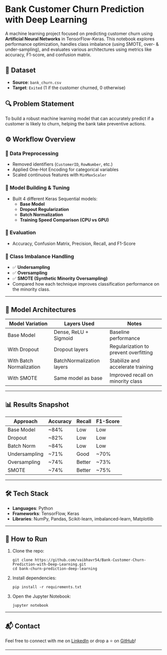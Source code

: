 # Bank Customer Churn Prediction with Deep Learning

A machine learning project focused on predicting customer churn using **Artificial Neural Networks** in TensorFlow-Keras. This notebook explores performance optimization, handles class imbalance (using SMOTE, over- & under-sampling), and evaluates various architectures using metrics like accuracy, F1-score, and confusion matrix.


## 📂 Dataset

- **Source**: `bank_churn.csv`  
- **Target**: `Exited` (1 if the customer churned, 0 otherwise)


## 🔍 Problem Statement

To build a robust machine learning model that can accurately predict if a customer is likely to churn, helping the bank take preventive actions.

## ⚙️ Workflow Overview

### 🔹 Data Preprocessing
- Removed identifiers (`CustomerID`, `RowNumber`, etc.)
- Applied One-Hot Encoding for categorical variables
- Scaled continuous features with `MinMaxScaler`

### 🔹 Model Building & Tuning
- Built 4 different Keras Sequential models:
  - **Base Model**
  - **Dropout Regularization**
  - **Batch Normalization**
  - **Training Speed Comparison (CPU vs GPU)**

### 🔹 Evaluation
- Accuracy, Confusion Matrix, Precision, Recall, and F1-Score

### 🔹 Class Imbalance Handling
- ✅ **Undersampling**
- ✅ **Oversampling**
- ✅ **SMOTE (Synthetic Minority Oversampling)**  
- Compared how each technique improves classification performance on the minority class.

---

## 🧪 Model Architectures

| Model Variation             | Layers Used                 | Notes                              |
|----------------------------|-----------------------------|-------------------------------------|
| Base Model                 | Dense, ReLU + Sigmoid       | Baseline performance                |
| With Dropout               | Dropout layers              | Regularization to prevent overfitting |
| With Batch Normalization   | BatchNormalization layers   | Stabilize and accelerate training  |
| With SMOTE                 | Same model as base          | Improved recall on minority class  |

---

## 📊 Results Snapshot

| Approach           | Accuracy | Recall | F1-Score |
|-------------------|-----------|--------|----------|
| Base Model        | ~84%     |  Low    |    Low   |
| Dropout           | ~82%     |  Low    |    Low   |
| Batch Norm        | ~84%     |  Low    |    Low   |
| Undersampling     | ~71%     |  Good   |    ~70%  |
| Oversampling      | ~74%     |  Better |    ~73%  |
| SMOTE             | ~74%     |  Better |    ~75%  |

---

## 🛠️ Tech Stack

- **Languages**: Python  
- **Frameworks**: TensorFlow, Keras  
- **Libraries**: NumPy, Pandas, Scikit-learn, imbalanced-learn, Matplotlib  

---

## 🚀 How to Run

1. Clone the repo:
   ```
   git clone https://github.com/vaibhavr54/Bank-Customer-Churn-Prediction-with-Deep-Learning.git
   cd bank-churn-prediction-deep-learning

2. Install dependencies:

   ```
   pip install -r requirements.txt
   ```

3. Open the Jupyter Notebook:

   ```
   jupyter notebook
   ```

---

## 📬 Contact

Feel free to connect with me on [LinkedIn](https://linkedin.com/in/vaibhav-rakshe-7309aa2a5)
or drop a ⭐ on [GitHub](https://github.com/vaibhavr54)!

---
